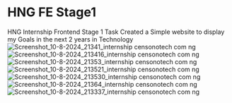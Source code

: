 # HNG FE Stage1
 HNG Internship Frontend Stage 1 Task
Created a Simple website to display my Goals in the next 2 years in Technology
![Screenshot_10-8-2024_21341_internship censonotech com ng](https://github.com/user-attachments/assets/24bf341f-3c15-4fad-923b-9520ab4aeb85)
![Screenshot_10-8-2024_213416_internship censonotech com ng](https://github.com/user-attachments/assets/1a1a0fbc-9188-4f40-9059-a3dd1b97ab5c)
![Screenshot_10-8-2024_21353_internship censonotech com ng](https://github.com/user-attachments/assets/001ff389-262e-4350-b895-3e9f67c1c3c7)
![Screenshot_10-8-2024_213521_internship censonotech com ng](https://github.com/user-attachments/assets/837a8db4-209f-49e9-b3bb-f90566ac3dcc)
![Screenshot_10-8-2024_213530_internship censonotech com ng](https://github.com/user-attachments/assets/a539af06-2b2c-473d-90bc-e8e298acbac2)
![Screenshot_10-8-2024_21364_internship censonotech com ng](https://github.com/user-attachments/assets/2a62c8ea-e8bf-4005-92d2-d9ddc55d3709)
![Screenshot_10-8-2024_213337_internship censonotech com ng](https://github.com/user-attachments/assets/a5532d0b-7d27-4dc4-abb6-7061c30ecaf1)
